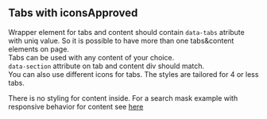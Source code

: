 <h2>Tabs with icons<span class="status approved">Approved</span></h2>

Wrapper element for tabs and content should contain `data-tabs` atribute with uniq value. So it is possible to have more than one tabs&content elements on page.  
Tabs can be used with any content of your choice.  
`data-section` attribute on tab and content div should match.  
You can also use different icons for tabs. The styles are tailored for 4 or less tabs.

There is no styling for content inside. For a search mask example with responsive behavior for content see <a href="https://scout24.github.io/showcar-ui/#search-mask-target">here</a>

<style>
#tabs-icons .sample{
     background-color: lightblue;
}
</style>
